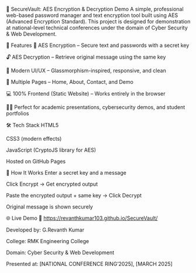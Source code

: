 🔐 SecureVault: AES Encryption & Decryption Demo
A simple, professional web-based password manager and text encryption tool built using AES (Advanced Encryption Standard). This project is designed for demonstration at national-level technical conferences under the domain of Cyber Security & Web Development.

🧠 Features
🔐 AES Encryption – Secure text and passwords with a secret key

🔓 AES Decryption – Retrieve original message using the same key

🎨 Modern UI/UX – Glassmorphism-inspired, responsive, and clean

📄 Multiple Pages – Home, About, Contact, and Demo

💻 100% Frontend (Static Website) – Works entirely in the browser

🧑‍🎓 Perfect for academic presentations, cybersecurity demos, and student portfolios

🛠️ Tech Stack
HTML5

CSS3 (modern effects)

JavaScript (CryptoJS library for AES)

Hosted on GitHub Pages

🧪 How It Works
Enter a secret key and a message

Click Encrypt → Get encrypted output

Paste the encrypted output + same key → Click Decrypt

Original message is shown securely

🌐 Live Demo
🔗 https://revanthkumar103.github.io/SecureVault/

Developed by: G.Revanth Kumar

College: RMK Engineering College

Domain: Cyber Security & Web Development

Presented at: [NATIONAL CONFERENCE
 RING’2025], [MARCH 2025]
